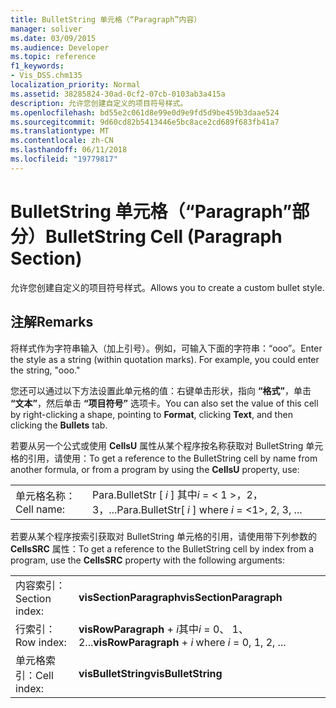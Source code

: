 ```yaml
---
title: BulletString 单元格（“Paragraph”内容）
manager: soliver
ms.date: 03/09/2015
ms.audience: Developer
ms.topic: reference
f1_keywords:
- Vis_DSS.chm135
localization_priority: Normal
ms.assetid: 38285824-30ad-0cf2-07cb-0103ab3a415a
description: 允许您创建自定义的项目符号样式。
ms.openlocfilehash: bd55e2c061d8e99e0d9e9fd5d9be459b3daae524
ms.sourcegitcommit: 9d60cd82b5413446e5bc8ace2cd689f683fb41a7
ms.translationtype: MT
ms.contentlocale: zh-CN
ms.lasthandoff: 06/11/2018
ms.locfileid: "19779817"
---
```

# <a name="bulletstring-cell-paragraph-section"></a><span data-ttu-id="9568d-103">BulletString 单元格（“Paragraph”部分）</span><span class="sxs-lookup"><span data-stu-id="9568d-103">BulletString Cell (Paragraph Section)</span></span>

<span data-ttu-id="9568d-104">允许您创建自定义的项目符号样式。</span><span class="sxs-lookup"><span data-stu-id="9568d-104">Allows you to create a custom bullet style.</span></span> 
  
## <a name="remarks"></a><span data-ttu-id="9568d-105">注解</span><span class="sxs-lookup"><span data-stu-id="9568d-105">Remarks</span></span>

<span data-ttu-id="9568d-p101">将样式作为字符串输入（加上引号）。例如，可输入下面的字符串：“ooo”。</span><span class="sxs-lookup"><span data-stu-id="9568d-p101">Enter the style as a string (within quotation marks). For example, you could enter the string, "ooo."</span></span>
  
<span data-ttu-id="9568d-108">您还可以通过以下方法设置此单元格的值：右键单击形状，指向 **“格式”**，单击 **“文本”**，然后单击 **“项目符号”** 选项卡。</span><span class="sxs-lookup"><span data-stu-id="9568d-108">You can also set the value of this cell by right-clicking a shape, pointing to **Format**, clicking **Text**, and then clicking the **Bullets** tab.</span></span> 
  
<span data-ttu-id="9568d-109">若要从另一个公式或使用 **CellsU** 属性从某个程序按名称获取对 BulletString 单元格的引用，请使用：</span><span class="sxs-lookup"><span data-stu-id="9568d-109">To get a reference to the BulletString cell by name from another formula, or from a program by using the **CellsU** property, use:</span></span> 
  
|||
|:-----|:-----|
|<span data-ttu-id="9568d-110">单元格名称：</span><span class="sxs-lookup"><span data-stu-id="9568d-110">Cell name:</span></span>  <br/> |<span data-ttu-id="9568d-111">Para.BulletStr [ *i* ] 其中*i* = < 1 >，2，3，...</span><span class="sxs-lookup"><span data-stu-id="9568d-111">Para.BulletStr[ *i*  ]           where  *i*  = <1>, 2, 3, ...</span></span>  <br/> |
   
<span data-ttu-id="9568d-112">若要从某个程序按索引获取对 BulletString 单元格的引用，请使用带下列参数的 **CellsSRC** 属性：</span><span class="sxs-lookup"><span data-stu-id="9568d-112">To get a reference to the BulletString cell by index from a program, use the **CellsSRC** property with the following arguments:</span></span> 
  
|||
|:-----|:-----|
|<span data-ttu-id="9568d-113">内容索引：</span><span class="sxs-lookup"><span data-stu-id="9568d-113">Section index:</span></span>  <br/> |<span data-ttu-id="9568d-114">**visSectionParagraph**</span><span class="sxs-lookup"><span data-stu-id="9568d-114">**visSectionParagraph**</span></span> <br/> |
|<span data-ttu-id="9568d-115">行索引：</span><span class="sxs-lookup"><span data-stu-id="9568d-115">Row index:</span></span>  <br/> |<span data-ttu-id="9568d-116">**visRowParagraph** +  *i*其中*i* = 0、 1、 2...</span><span class="sxs-lookup"><span data-stu-id="9568d-116">**visRowParagraph** +  *i*           where  *i*  = 0, 1, 2, ...</span></span>  <br/> |
|<span data-ttu-id="9568d-117">单元格索引：</span><span class="sxs-lookup"><span data-stu-id="9568d-117">Cell index:</span></span>  <br/> |<span data-ttu-id="9568d-118">**visBulletString**</span><span class="sxs-lookup"><span data-stu-id="9568d-118">**visBulletString**</span></span> <br/> |
   

